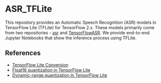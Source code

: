 # ASR_TFLite

This repository provides an Automatic Speech Recognition (ASR) models in TensorFlow Lite (TFLite) for TensorFlow 2.x. These models primarily come from two repositories - [asr](https://www.huylenguyen.com/asr) and [TensorFlowASR](https://github.com/TensorSpeech/TensorFlowASR). We provide end-to-end Jupyter Notebooks that show the inference process using TFLite.


## References
- [TensorFlow Lite Conversion](https://www.tensorflow.org/lite/convert)
- [Float16 quantization in TensorFlow Lite](https://www.tensorflow.org/lite/performance/post_training_float16_quant)
- [Dynamic-range quantization in TensorFlow Lite](https://www.tensorflow.org/lite/performance/post_training_quant)

